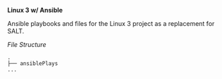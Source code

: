 **Linux 3 w/ Ansible**

Ansible playbooks and files for the Linux 3 project as a replacement for SALT.

*File Structure*
```
.
├── ansiblePlays
...
```

